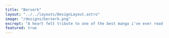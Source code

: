 ```yaml
---
title: "Berserk"
layout: "../../layouts/DesignLayout.astro"
image: "/designs/berserk.png"
excrept: "A heart felt tribute to one of the best manga i've ever read, the story's much much more than amazing, and the artwork's just godly"
featured: true
---
```

